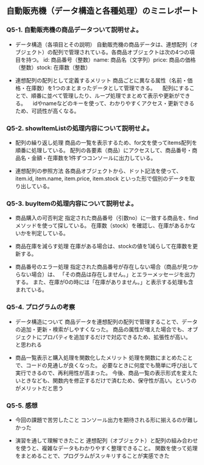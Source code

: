 ## 自動販売機（データ構造と各種処理）のミニレポート
### Q5-1. 自動販売機の商品データついて説明せよ。
* データ構造（各項目とその説明）
自動販売機の商品データは、連想配列（オブジェクト）の配列で管理されている。各商品オブジェクトは次の4つの項目を持つ。
id: 商品番号（整数）name: 商品名（文字列）price: 商品の価格（整数）stock: 在庫数（整数）

* 連想配列の配列として定義するメリット
  商品ごとに異なる属性（名前・価格・在庫数）を1つのまとまったデータとして管理できる。
　配列にすることで、順番に並べて管理したり、ループ処理でまとめて表示や更新ができる。
　idやnameなどのキーを使って、わかりやすくアクセス・更新できるため、可読性が高くなる。

### Q5-2. showItemListの処理内容について説明せよ。
* 配列の繰り返し処理
商品の一覧を表示するため、for文を使ってitems配列を順番に処理している。
配列の各要素（商品）にアクセスして、商品番号・商品名・金額・在庫数を1件ずつコンソールに出力している。

* 連想配列の参照方法
各商品オブジェクトから、ドット記法を使って、item.id, item.name, item.price, item.stock
といった形で個別のデータを取り出している。
### Q5-3. buyItemの処理内容について説明せよ。
* 商品購入の可否判定
指定された商品番号（引数no）に一致する商品を、findメソッドを使って探している。
在庫数（stock）を確認し、在庫があるかないかを判定している。

* 商品在庫を減らす処理
在庫がある場合は、stockの値を1減らして在庫数を更新する。
* 商品番号のエラー処理
 指定された商品番号が存在しない場合（商品が見つからない場合）は、
「その商品は存在しません。」とエラーメッセージを出力する。
また、在庫が0の時には「在庫がありません。」と表示する処理も含まれている。 
### Q5-4. プログラムの考察
* データ構造について
商品データを連想配列の配列で管理することで、データの追加・更新・検索がしやすくなった。
商品の属性が増えた場合でも、オブジェクトにプロパティを追加するだけで対応できるため、拡張性が高い。　と思われる

* 商品一覧表示と購入処理を関数化したメリット
処理を関数にまとめたことで、コードの見通しが良くなった。
必要なときに何度でも簡単に呼び出して実行できるので、再利用性が高まった。
今後、商品一覧の表示形式を変えたいときなども、関数内を修正するだけで済むため、保守性が高い。というのがメリットだと思う

### Q5-5. 感想
* 今回の課題で苦労したこと
 コンソール出力を期待される形に揃えるのが難しかった

* 演習を通して理解できたこと
連想配列（オブジェクト）と配列の組み合わせを使うと、複雑なデータもわかりやすく整理できること。
関数を使って処理をまとめることで、プログラムがスッキリすることが実感できた

